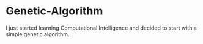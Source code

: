 # Genetic-Algorithm
I just started learning Computational Intelligence and decided to start with a simple genetic algorithm.
